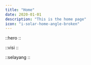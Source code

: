 ```yaml
---
title: "Home"
date: 2020-01-01
description: "This is the home page"
icon: "i-solar-home-angle-broken"
---
```


::hero
::

::visi
::

::selayang
::
